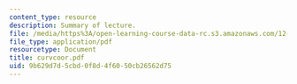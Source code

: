 ```yaml
---
content_type: resource
description: Summary of lecture.
file: /media/https%3A/open-learning-course-data-rc.s3.amazonaws.com/12-802-wave-motions-in-the-ocean-and-atmosphere-spring-2004/9b629d7d5cbd0f8d4f6050cb26562d75_curvcoor.pdf
file_type: application/pdf
resourcetype: Document
title: curvcoor.pdf
uid: 9b629d7d-5cbd-0f8d-4f60-50cb26562d75
---
```

